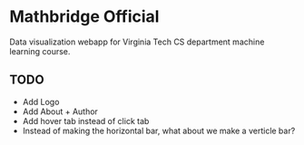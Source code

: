 # Mathbridge Official 
Data visualization webapp for Virginia Tech CS department machine learning course.

## TODO
- Add Logo
- Add About + Author
- Add hover tab instead of click tab
- Instead of making the horizontal bar, what about we make a verticle bar?
